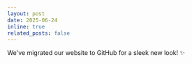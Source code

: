 ```yaml
---
layout: post
date: 2025-06-24
inline: true
related_posts: false
---
```


We've migrated our website to GitHub for a sleek new look! :sparkles:
